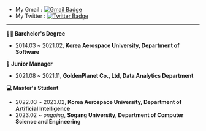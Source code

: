 <!-- <div align = center><h1> 👋 Hello :) </h1></div> -->
<!-- <div align = center><h1> Hello :) </h1></div> -->
  
<!-- ### <div align="center">I'm HappySky from South Korea, dreaming for a capable Data Scientist 😊</div>  -->
  
- My Gmail : [![Gmail Badge](https://img.shields.io/badge/Gmail-d14836?style=flat-square&logo=Gmail&logoColor=white&link=mailto:skdbsxir@gmail.com)](mailto:skdbsxir@gmail.com)
- My Twitter : [![Twitter Badge](https://img.shields.io/badge/twitter-1877f2?style=flat-square&logo=twitter&logoColor=white&link=https://twitter.com/Happy_Sky012)](https://twitter.com/Happy_Sky012)

---------------------------------

<div align=left>

**👨‍🎓 Barchelor's Degree** <br>

- 2014.03 ~ 2021.02, **Korea Aerospace University, Department of Software**
  
**💼 Junior Manager**  <br>

- 2021.08 ~ 2021.11, **GoldenPlanet Co., Ltd, Data Analytics Department**
  
**💻 Master's Student** <br>
  
- 2022.03 ~ 2023.02, **Korea Aerospace University, Department of Artificial Intelligence**
- 2023.02 ~ *ongoing*, **Sogang University, Department of Computer Science and Engineering**
  
</div>

<div align=center>

<!--[![Anurag's GitHub stats](https://github-readme-stats.vercel.app/api?username=skdbsxir&show_icons=true&theme=algolia&hide=contribs)](https://github.com/anuraghazra/github-readme-stats)
[![Solved.ac Profile](http://mazassumnida.wtf/api/v2/generate_badge?boj=happysky12)](https://solved.ac/happysky12/)
[![Top Langs](https://github-readme-stats.vercel.app/api/top-langs/?username=skdbsxir&hide=javascript,html&layout=compact)](https://github.com/anuraghazra/github-readme-stats)-->


</div>

<!--
<h3 align="left">I usually works with :</h3>
<p align="left"> <a href="https://www.python.org" target="_blank"> <img src="https://raw.githubusercontent.com/devicons/devicon/master/icons/python/python-original.svg" alt="python" width="40" height="40"/> </a> <a href="https://scikit-learn.org/" target="_blank"> <img src="https://upload.wikimedia.org/wikipedia/commons/0/05/Scikit_learn_logo_small.svg" alt="scikit_learn" width="40" height="40"/> </a> </p>
-->
